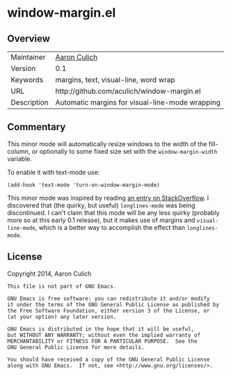 # window-margin.el

## Overview

<table>
<tr><td>Maintainer</td><td><a href="mailto:aculich@gmail.com">Aaron Culich</a></td></tr>
<tr><td>Version</td><td>0.1</td></tr>
<tr><td>Keywords</td><td>margins, text, visual-line, word wrap</td></tr>
<tr><td>URL</td><td>http://github.com/aculich/window-margin.el</td></tr>
<tr><td>Description</td><td>Automatic margins for visual-line-mode wrapping</td></tr>
</table>

## Commentary

This minor mode will automatically resize windows to the width of the fill-column, or optionally to some fixed size set with the `window-margin-width` variable.

To enable it with text-mode use:

```
(add-hook 'text-mode 'turn-on-window-margin-mode)
```

This minor mode was inspired by reading [an entry on StackOverflow](http://stackoverflow.com/q/14009223/462302). I discovered that (the quirky, but useful) `longlines-mode` was being discontinued. I can't claim that this mode will be any less quirky (probably more so at this early 0.1 release), but it makes use of margins and `visual-line-mode`, which is a better way to accomplish the effect than `longlines-mode`.

## License

Copyright 2014, Aaron Culich

```
This file is not part of GNU Emacs.

GNU Emacs is free software: you can redistribute it and/or modify
it under the terms of the GNU General Public License as published by
the Free Software Foundation, either version 3 of the License, or
(at your option) any later version.

GNU Emacs is distributed in the hope that it will be useful,
but WITHOUT ANY WARRANTY; without even the implied warranty of
MERCHANTABILITY or FITNESS FOR A PARTICULAR PURPOSE.  See the
GNU General Public License for more details.

You should have received a copy of the GNU General Public License
along with GNU Emacs.  If not, see <http://www.gnu.org/licenses/>.
```
